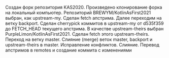 Создан форк репозитория KAS2020. Произведено клонирование форка на локальный компьютер. Репозиторий BREWYM/KotlinAsFirst2021 выбран,
как upstream-my. Сделан fetch апстрима.
Далее переходим на ветку backport. Сделан cherrypick коммитов в upstream-my от d535f359 до FETCH_HEAD текущего апстрима.
В качестве upstream-theirs выбран PurpleLimon/KotlinAsFirst2021. Сделан fetch этого upstream-theirs.
Переход на ветку master. Слияние (merge) веток master, backport и upstream-theirs в master. Исправление конфликтов. Слияние.
Перевод апстримов в remotes и создание коммита с изменениями
